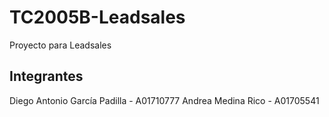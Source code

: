 # TC2005B-Leadsales
Proyecto para Leadsales

## Integrantes
Diego Antonio García Padilla - A01710777
Andrea Medina Rico - A01705541